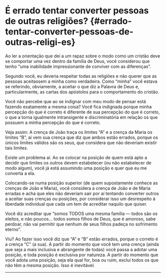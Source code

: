 # É errado tentar converter pessoas de outras religiões? {#errado-tentar-converter-pessoas-de-outras-religi-es}

Ao ler a orientação que dei a um rapaz sobre o modo como um cristão deve se comportar uma vez dentro da família de Deus, você considerou que tenho “uma inabilidade impressionante de conviver com as diferenças”.

Segundo você, eu deveria respeitar todas as religiões e não querer que as pessoas aceitassem a minha como verdadeira. Como “minha” você estava se referindo, obviamente, a aceitar o que diz a Palavra de Deus e, particularmente, as cartas dos apóstolos para o comportamento do cristão.

Você não percebe que ao se indignar com meu modo de pensar está fazendo exatamente a mesma coisa? Você fica indignada porque minha percepção do que é correto é diferente de sua percepção do que é correto, o que a torna igualmente intransigente e discriminatória em relação os que possuem a minha percepção do que é correto.

Veja assim: A crença de João traça os limites “A” e a crença da Maria os limites “B”, aí vem sua crença que diz que ambos estão errados, porque os únicos limites válidos são os seus, que considera que não deveriam existir tais limites.

Existe um problema aí. Ao se colocar na posição de quem está apto a decidir que limites os outros devem estabelecer (ou não estabelecer de modo algum), você já está assumindo uma posição e quer que eu me converta a ela.

Colocando-se numa posição superior (de quem supostamente conhece as crenças de João e Maria), você considera a crença de João e de Maria erradas e acha que eles não deveriam sair por aí tentando converter outros a aceitar suas crenças ou posições, por considerar isso um desrespeito à liberdade individual que cada um tem de acreditar naquilo que quiser.

Você diz acreditar que “somos TODOS uma mesma família — todos são os eleitos, e não poucos... todos somos filhos de Deus, que é amoroso, sabe perdoar, não vai permitir que nenhum de seus filhos padeça no sofrimento eterno”.

Viu? Ao fazer isso você diz que “A” e “B” estão errados, porque o correto é a crença “C” (a sua). A partir do momento que você tem uma crença (ainda que seja a mais inclusiva e abrangente de todas) você passa a adotar uma posição, e toda posição é exclusiva por natureza. A partir do momento que você adota uma posição, seja ela qual for, boa ou ruim, exclui todos os que não têm a mesma posição. Isso é inevitável.

*****
